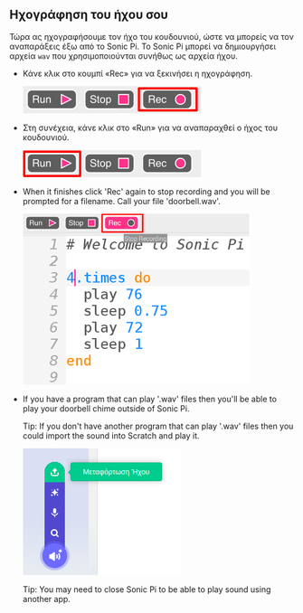 ## Ηχογράφηση του ήχου σου

Τώρα ας ηχογραφήσουμε τον ήχο του κουδουνιού, ώστε να μπορείς να τον αναπαράξεις έξω από το Sonic Pi. Το Sonic Pi μπορεί να δημιουργήσει αρχεία `wav` που χρησιμοποιούνται συνήθως ως αρχεία ήχου.

+ Κάνε κλικ στο κουμπί «Rec» για να ξεκινήσει η ηχογράφηση.
    
    ![στιγμιότυπο οθόνης](images/tune-record.png)

+ Στη συνέχεια, κάνε κλικ στο «Run» για να αναπαραχθεί ο ήχος του κουδουνιού.
    
    ![screenshot](images/tune-run.png)

+ When it finishes click 'Rec' again to stop recording and you will be prompted for a filename. Call your file 'doorbell.wav'.
    
    ![screenshot](images/tune-record-stop.png)

+ If you have a program that can play '.wav' files then you'll be able to play your doorbell chime outside of Sonic Pi.
    
    Tip: If you don't have another program that can play '.wav' files then you could import the sound into Scratch and play it.
    
    ![screenshot](images/scratch-upload.png)
    
    Tip: You may need to close Sonic Pi to be able to play sound using another app.